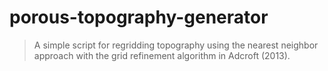 # porous-topography-generator
> A simple script for regridding topography using the nearest neighbor approach with the grid refinement algorithm in Adcroft (2013).
